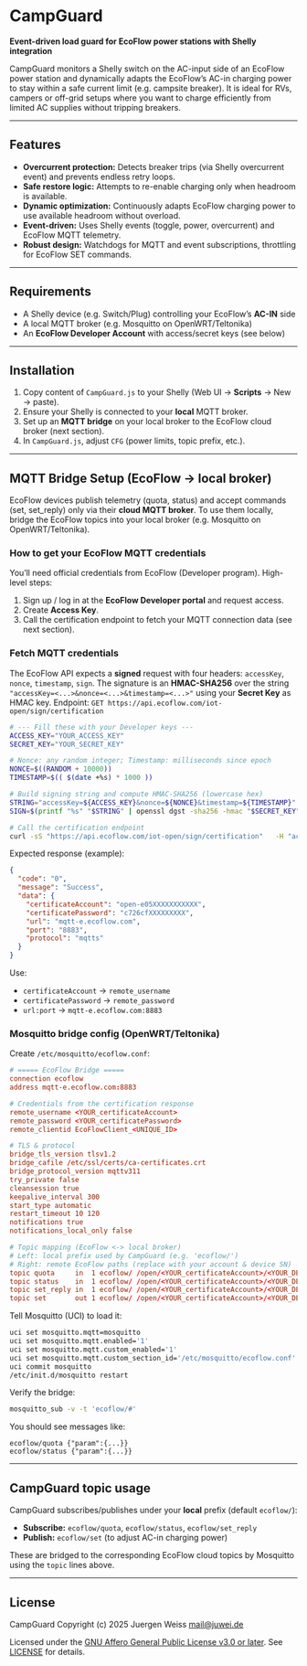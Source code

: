 # CampGuard

**Event-driven load guard for EcoFlow power stations with Shelly integration**

CampGuard monitors a Shelly switch on the AC-input side of an EcoFlow power station and dynamically adapts the EcoFlow’s AC-in charging power to stay within a safe current limit (e.g. campsite breaker).
It is ideal for RVs, campers or off-grid setups where you want to charge efficiently from limited AC supplies without tripping breakers.

---

## Features

- **Overcurrent protection:** Detects breaker trips (via Shelly overcurrent event) and prevents endless retry loops.
- **Safe restore logic:** Attempts to re-enable charging only when headroom is available.
- **Dynamic optimization:** Continuously adapts EcoFlow charging power to use available headroom without overload.
- **Event-driven:** Uses Shelly events (toggle, power, overcurrent) and EcoFlow MQTT telemetry.
- **Robust design:** Watchdogs for MQTT and event subscriptions, throttling for EcoFlow SET commands.

---

## Requirements

- A Shelly device (e.g. Switch/Plug) controlling your EcoFlow’s **AC-IN** side
- A local MQTT broker (e.g. Mosquitto on OpenWRT/Teltonika)
- An **EcoFlow Developer Account** with access/secret keys (see below)

---

## Installation

1. Copy content of `CampGuard.js` to your Shelly (Web UI → **Scripts** → New → paste).
2. Ensure your Shelly is connected to your **local** MQTT broker.
3. Set up an **MQTT bridge** on your local broker to the EcoFlow cloud broker (next section).
4. In `CampGuard.js`, adjust `CFG` (power limits, topic prefix, etc.).

---

## MQTT Bridge Setup (EcoFlow → local broker)

EcoFlow devices publish telemetry (quota, status) and accept commands (set, set_reply) only via their **cloud MQTT broker**.
To use them locally, bridge the EcoFlow topics into your local broker (e.g. Mosquitto on OpenWRT/Teltonika).

### How to get your EcoFlow MQTT credentials

You’ll need official credentials from EcoFlow (Developer program). High-level steps:

1. Sign up / log in at the **EcoFlow Developer portal** and request access.
2. Create **Access Key**.
3. Call the certification endpoint to fetch your MQTT connection data (see next section).

### Fetch MQTT credentials

The EcoFlow API expects a **signed** request with four headers: `accessKey`, `nonce`, `timestamp`, `sign`.
The signature is an **HMAC-SHA256** over the string `"accessKey=<...>&nonce=<...>&timestamp=<...>"` using your **Secret Key** as HMAC key.
Endpoint: `GET https://api.ecoflow.com/iot-open/sign/certification`

```bash
# --- Fill these with your Developer keys ---
ACCESS_KEY="YOUR_ACCESS_KEY"
SECRET_KEY="YOUR_SECRET_KEY"

# Nonce: any random integer; Timestamp: milliseconds since epoch
NONCE=$((RANDOM + 10000))
TIMESTAMP=$(( $(date +%s) * 1000 ))

# Build signing string and compute HMAC-SHA256 (lowercase hex)
STRING="accessKey=${ACCESS_KEY}&nonce=${NONCE}&timestamp=${TIMESTAMP}"
SIGN=$(printf "%s" "$STRING" | openssl dgst -sha256 -hmac "$SECRET_KEY" -r | awk '{print $1}' | tr 'A-Z' 'a-z')

# Call the certification endpoint
curl -sS "https://api.ecoflow.com/iot-open/sign/certification"   -H "accessKey: ${ACCESS_KEY}"   -H "nonce: ${NONCE}"   -H "timestamp: ${TIMESTAMP}"   -H "sign: ${SIGN}"
```

Expected response (example):

```json
{
  "code": "0",
  "message": "Success",
  "data": {
    "certificateAccount": "open-e05XXXXXXXXXXX",
    "certificatePassword": "c726cfXXXXXXXXX",
    "url": "mqtt-e.ecoflow.com",
    "port": "8883",
    "protocol": "mqtts"
  }
}
```

Use:
- `certificateAccount` → `remote_username`
- `certificatePassword` → `remote_password`
- `url:port` → `mqtt-e.ecoflow.com:8883`

### Mosquitto bridge config (OpenWRT/Teltonika)

Create `/etc/mosquitto/ecoflow.conf`:

```conf
# ===== EcoFlow Bridge =====
connection ecoflow
address mqtt-e.ecoflow.com:8883

# Credentials from the certification response
remote_username <YOUR_certificateAccount>
remote_password <YOUR_certificatePassword>
remote_clientid EcoFlowClient_<UNIQUE_ID>

# TLS & protocol
bridge_tls_version tlsv1.2
bridge_cafile /etc/ssl/certs/ca-certificates.crt
bridge_protocol_version mqttv311
try_private false
cleansession true
keepalive_interval 300
start_type automatic
restart_timeout 10 120
notifications true
notifications_local_only false

# Topic mapping (EcoFlow <-> local broker)
# Left: local prefix used by CampGuard (e.g. 'ecoflow/')
# Right: remote EcoFlow paths (replace with your account & device SN)
topic quota     in  1 ecoflow/ /open/<YOUR_certificateAccount>/<YOUR_DEVICE_SN>/
topic status    in  1 ecoflow/ /open/<YOUR_certificateAccount>/<YOUR_DEVICE_SN>/
topic set_reply in  1 ecoflow/ /open/<YOUR_certificateAccount>/<YOUR_DEVICE_SN>/
topic set       out 1 ecoflow/ /open/<YOUR_certificateAccount>/<YOUR_DEVICE_SN>/
```

Tell Mosquitto (UCI) to load it:

```bash
uci set mosquitto.mqtt=mosquitto
uci set mosquitto.mqtt.enabled='1'
uci set mosquitto.mqtt.custom_enabled='1'
uci set mosquitto.mqtt.custom_section_id='/etc/mosquitto/ecoflow.conf'
uci commit mosquitto
/etc/init.d/mosquitto restart
```

Verify the bridge:

```bash
mosquitto_sub -v -t 'ecoflow/#'
```

You should see messages like:

```
ecoflow/quota {"param":{...}}
ecoflow/status {"param":{...}}
```

---

## CampGuard topic usage

CampGuard subscribes/publishes under your **local** prefix (default `ecoflow/`):

- **Subscribe:** `ecoflow/quota`, `ecoflow/status`, `ecoflow/set_reply`
- **Publish:** `ecoflow/set` (to adjust AC-in charging power)

These are bridged to the corresponding EcoFlow cloud topics by Mosquitto using the `topic` lines above.

---

## License

CampGuard
Copyright (c) 2025 Juergen Weiss <mail@juwei.de>

Licensed under the [GNU Affero General Public License v3.0 or later](https://www.gnu.org/licenses/agpl-3.0.html).
See [LICENSE](LICENSE) for details.
